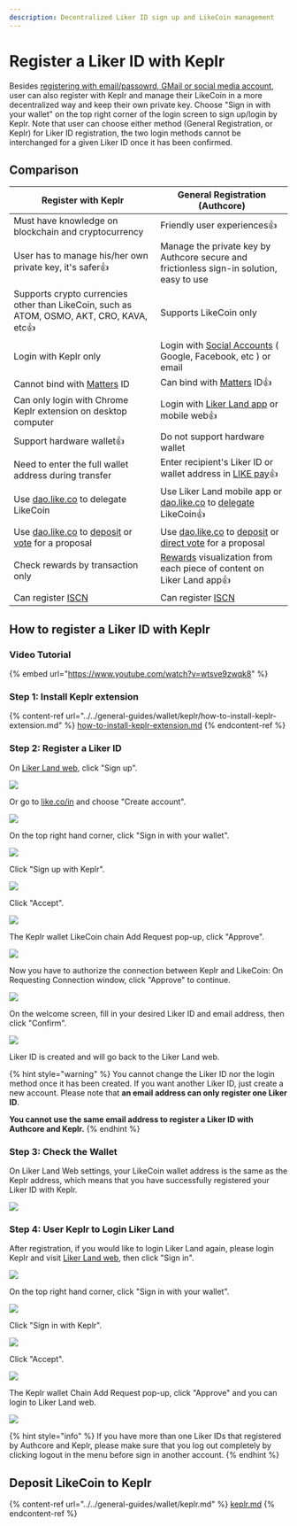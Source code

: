 ```yaml
---
description: Decentralized Liker ID sign up and LikeCoin management
---
```


# Register a Liker ID with Keplr

Besides [registering with email/passowrd, GMail or social media account](register/), user can also register with Keplr and manage their LikeCoin in a more decentralized way and keep their own private key. Choose "Sign in with your wallet" on the top right corner of the login screen to sign up/login by Keplr.  Note that user can choose either method (General Registration, or Keplr) for Liker ID registration, the two login methods cannot be interchanged for a given Liker ID once it has been confirmed.

## **Comparison**

| **Register with Keplr**                                                                                                                                                           | **General Registration (Authcore)**                                                                                                                                                      |
| --------------------------------------------------------------------------------------------------------------------------------------------------------------------------------- | ---------------------------------------------------------------------------------------------------------------------------------------------------------------------------------------- |
| Must have knowledge on blockchain and cryptocurrency                                                                                                                              | Friendly user experiences:thumbsup:                                                                                                                                                      |
| User has to manage his/her own private key, it's safer:thumbsup:                                                                                                                  | Manage the private key by Authcore secure and frictionless sign-in solution, easy to use                                                                                                 |
| Supports crypto currencies other than LikeCoin, such as ATOM, OSMO, AKT, CRO, KAVA, etc:thumbsup:                                                                                 | Supports LikeCoin only                                                                                                                                                                   |
| Login with Keplr only                                                                                                                                                             | Login with [Social Accounts](register/social-media-logins.md) ( Google, Facebook, etc ) or email                                                                                         |
| Cannot bind with [Matters](https://matters.news) ID                                                                                                                               | Can bind with [Matters](https://matters.news) ID:thumbsup:                                                                                                                               |
| Can only login with Chrome Keplr extension on desktop computer                                                                                                                    | Login with [Liker Land app](https://liker.land/getapp) or mobile web:thumbsup:                                                                                                           |
| Support hardware wallet:thumbsup:                                                                                                                                                 | Do not support hardware wallet                                                                                                                                                           |
| Need to enter the full wallet address during transfer                                                                                                                             | Enter recipient's Liker ID or wallet address in [LIKE pay](../../general-guides/wallet/like-pay.md):thumbsup:                                                                            |
| Use [dao.like.co](https://dao.like.co) to delegate LikeCoin                                                                                                                       | Use Liker Land mobile app or [dao.like.co](https://dao.like.co) to [delegate](../../general-guides/stake/delegation-of-likecoin.md) LikeCoin:thumbsup:                                   |
| Use [dao.like.co](https://dao.like.co) to [deposit](../../general-guides/governance/proposal-deposit.md) or [vote](../../general-guides/governance/direct-vote.md) for a proposal | Use [dao.like.co](https://dao.like.co) to [deposit](../../general-guides/governance/proposal-deposit.md) or [direct vote](../../general-guides/governance/direct-vote.md) for a proposal |
| Check rewards by transaction only                                                                                                                                                 | [Rewards](../creatortools/rewards/) visualization from each piece of content on Liker Land app:thumbsup:                                                                                 |
| Can register [ISCN](../../general-guides/decentralized-publishing/app.like.co.md)                                                                                                 | Can register [ISCN](../../general-guides/decentralized-publishing/app.like.co.md)                                                                                                        |

## **How to register a Liker ID with Keplr**

### **Video Tutorial**

{% embed url="https://www.youtube.com/watch?v=wtsve9zwqk8" %}

### **Step 1: Install Keplr extension**

{% content-ref url="../../general-guides/wallet/keplr/how-to-install-keplr-extension.md" %}
[how-to-install-keplr-extension.md](../../general-guides/wallet/keplr/how-to-install-keplr-extension.md)
{% endcontent-ref %}

### Step 2: Register a Liker ID

On [Liker Land web](https://liker.land), click "Sign up".

![](../../.gitbook/assets/keplr-liker-id-00-en.png)

Or go to [like.co/in](https://like.co) and choose "Create account".

![](<../../.gitbook/assets/Keplr Liker ID 000  en.png>)

On the top right hand corner, click "Sign in with your wallet".

![](../../.gitbook/assets/keplr-liker-id-01-en.png)

Click "Sign up with Keplr".

![](../../.gitbook/assets/keplr-liker-id-02-en.png)

Click "Accept".

![](../../.gitbook/assets/keplr-liker-id-03.png)

The Keplr wallet LikeCoin chain Add Request pop-up, click "Approve".

![](<../../.gitbook/assets/Keplr Liker ID 04.png>)

Now you have to authorize the connection between Keplr and LikeCoin: On Requesting Connection window, click "Approve" to continue.

![](<../../.gitbook/assets/Keplr Liker ID 04dot5.png>)

On the welcome screen, fill in your desired Liker ID and email address, then click "Confirm".

![](../../.gitbook/assets/keplr-liker-id-05.png)

Liker ID is created and will go back to the Liker Land web.

{% hint style="warning" %}
You cannot change the Liker ID nor the login method once it has been created.  If you want another Liker ID, just create a new account. Please note that **an email address can only register one Liker ID**.

**You cannot use the same email address to register a Liker ID with Authcore and Keplr.**
{% endhint %}

### Step 3: Check the Wallet

On Liker Land Web settings, your LikeCoin wallet address is the same as the Keplr address, which means that you have successfully registered your Liker ID with Keplr.

![](../../.gitbook/assets/keplr-liker-id-06-en.png)

### Step 4: User Keplr to Login Liker Land

After registration, if you would like to login Liker Land again, please login Keplr and visit [Liker Land web](https://liker.land), then click "Sign in".

![](../../.gitbook/assets/keplr-liker-id-00-en.png)

On the top right hand corner, click "Sign in with your wallet".

![](../../.gitbook/assets/keplr-liker-id-01-en.png)

Click "Sign in with Keplr".

![](<../../.gitbook/assets/Keplr Liker ID 10-en.png>)

Click "Accept".

![](<../../.gitbook/assets/Keplr Liker ID 09-en.png>)

The Keplr wallet Chain Add Request pop-up, click "Approve" and you can login to Liker Land web.

![](<../../.gitbook/assets/Keplr Liker ID 04.png>)

{% hint style="info" %}
If you have more than one Liker IDs that registered by Authcore and Keplr, please make sure that you log out completely by clicking logout in the menu before sign in another account.
{% endhint %}

## Deposit LikeCoin to Keplr

{% content-ref url="../../general-guides/wallet/keplr.md" %}
[keplr.md](../../general-guides/wallet/keplr.md)
{% endcontent-ref %}
